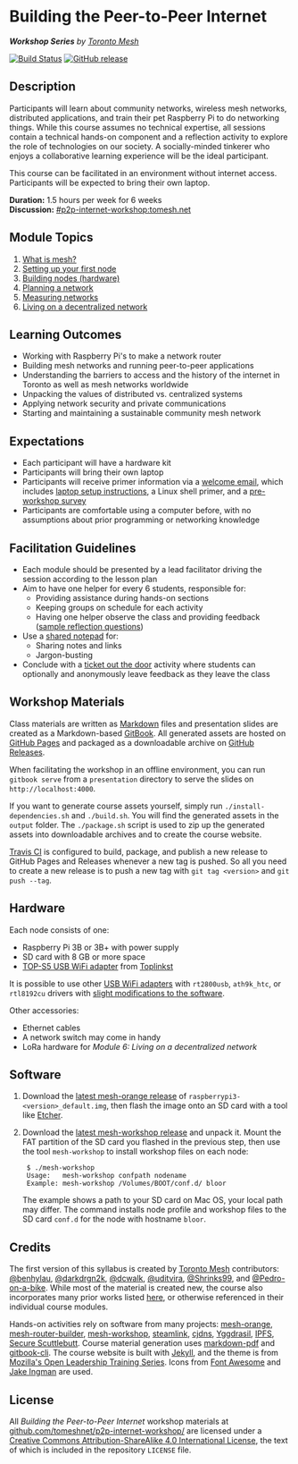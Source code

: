 # Building the Peer-to-Peer Internet
_**Workshop Series** by [Toronto Mesh](https://tomesh.net)_

[![Build Status](https://travis-ci.org/tomeshnet/p2p-internet-workshop.svg?branch=master)](https://travis-ci.org/tomeshnet/p2p-internet-workshop)
[![GitHub release](https://img.shields.io/github/release/tomeshnet/p2p-internet-workshop.svg)](https://github.com/tomeshnet/p2p-internet-workshop/releases)

## Description

Participants will learn about community networks, wireless mesh networks, distributed applications, and train their pet Raspberry Pi to do networking things. While this course assumes no technical expertise, all sessions contain a technical hands-on component and a reflection activity to explore the role of technologies on our society. A socially-minded tinkerer who enjoys a collaborative learning experience will be the ideal participant.

This course can be facilitated in an environment without internet access. Participants will be expected to bring their own laptop.

**Duration:** 1.5 hours per week for 6 weeks  
**Discussion:** [#p2p-internet-workshop:tomesh.net](https://chat.tomesh.net/#/room/#p2p-internet-workshop:tomesh.net)

## Module Topics

1. [What is mesh?](https://tomeshnet.github.io/p2p-internet-workshop/articles/module-1/)
1. [Setting up your first node](https://tomeshnet.github.io/p2p-internet-workshop/articles/module-2/)
1. [Building nodes (hardware)](https://tomeshnet.github.io/p2p-internet-workshop/articles/module-3/)
1. [Planning a network](https://tomeshnet.github.io/p2p-internet-workshop/articles/module-4/)
1. [Measuring networks](https://tomeshnet.github.io/p2p-internet-workshop/articles/module-5/)
1. [Living on a decentralized network](https://tomeshnet.github.io/p2p-internet-workshop/articles/module-6/)

## Learning Outcomes

- Working with Raspberry Pi's to make a network router
- Building mesh networks and running peer-to-peer applications
- Understanding the barriers to access and the history of the internet in Toronto as well as mesh networks worldwide
- Unpacking the values of distributed vs. centralized systems
- Applying network security and private communications
- Starting and maintaining a sustainable community mesh network

## Expectations

- Each participant will have a hardware kit
- Participants will bring their own laptop
- Participants will receive primer information via a [welcome email](https://tomeshnet.github.io/p2p-internet-workshop/articles/general/general-welcome-email.pdf), which includes [laptop setup instructions](https://tomeshnet.github.io/p2p-internet-workshop/articles/general/general-laptop-setup-instructions.pdf), a Linux shell primer, and a [pre-workshop survey](https://tomeshnet.github.io/p2p-internet-workshop/articles/general/general-pre-workshop-survey.pdf)
- Participants are comfortable using a computer before, with no assumptions about prior programming or networking knowledge

## Facilitation Guidelines

- Each module should be presented by a lead facilitator driving the session according to the lesson plan
- Aim to have one helper for every 6 students, responsible for:
    - Providing assistance during hands-on sections
    - Keeping groups on schedule for each activity
    - Having one helper observe the class and providing feedback ([sample reflection questions](http://www.teachhub.com/teaching-strategies-value-self-reflection))
- Use a [shared notepad](https://pad.riseup.net/p/peer-to-peer-internet) for:
    - Sharing notes and links
    - Jargon-busting
- Conclude with a [ticket out the door](http://www.ideasforeducators.com/idea-blog/a-twist-on-ticket-out-the-door) activity where students can optionally and anonymously leave feedback as they leave the class

## Workshop Materials

Class materials are written as [Markdown](https://en.wikipedia.org/wiki/Markdown) files and presentation slides are created as a Markdown-based [GitBook](https://www.gitbook.com). All generated assets are hosted on [GitHub Pages](https://tomeshnet.github.io/p2p-internet-workshop/) and packaged as a downloadable archive on [GitHub Releases](https://github.com/tomeshnet/p2p-internet-workshop/releases/latest).

When facilitating the workshop in an offline environment, you can run `gitbook serve` from a `presentation` directory to serve the slides on `http://localhost:4000`.

If you want to generate course assets yourself, simply run `./install-dependencies.sh` and `./build.sh`. You will find the generated assets in the `output` folder. The `./package.sh` script is used to zip up the generated assets into downloadable archives and to create the course website.

[Travis CI](https://travis-ci.org/) is configured to build, package, and publish a new release to GitHub Pages and Releases whenever a new tag is pushed. So all you need to create a new release is to push a new tag with `git tag <version>` and `git push --tag`.

## Hardware

Each node consists of one:

* Raspberry Pi 3B or 3B+ with power supply
* SD card with 8 GB or more space
* [TOP-S5 USB WiFi adapter](https://github.com/phillymesh/802.11s-adapters/blob/master/toplinkst-top-s5/toplinkst-top-s5.md) from [Toplinkst](https://toplinkst-wifi.en.made-in-china.com/product/NyaQzvYEsGWL/China-Top-S5-802-11A-B-G-N-300Mbps-Rt5572-Dual-Band-USB-Wireless-Module-with-Ce-FCC-for-STB.html)

It is possible to use other [USB WiFi adapters](https://github.com/phillymesh/802.11s-adapters/blob/master/README.md) with `rt2800usb`, `ath9k_htc`, or `rtl8192cu` drivers with [slight modifications to the software](https://github.com/benhylau/mesh-workshop/tree/master/src/custom/etc/systemd/network).

Other accessories:

* Ethernet cables
* A network switch may come in handy
* LoRa hardware for _Module 6: Living on a decentralized network_

## Software

1. Download the [latest mesh-orange release](https://github.com/benhylau/mesh-router-builder/releases/latest) of `raspberrypi3-<version>_default.img`, then flash the image onto an SD card with a tool like [Etcher](https://www.balena.io/etcher/).

2. Download the [latest mesh-workshop release](https://github.com/benhylau/mesh-workshop/releases/latest) and unpack it. Mount the FAT partition of the SD card you flashed in the previous step, then use the tool `mesh-workshop` to install workshop files on each node:

		$ ./mesh-workshop
		Usage:   mesh-workshop confpath nodename
		Example: mesh-workshop /Volumes/BOOT/conf.d/ bloor

	The example shows a path to your SD card on Mac OS, your local path may differ. The command installs node profile and workshop files to the SD card `conf.d` for the node with hostname `bloor`.

## Credits

The first version of this syllabus is created by [Toronto Mesh](https://tomesh.net) contributors: [@benhylau](https://github.com/benhylau), [@darkdrgn2k](https://github.com/darkdrgn2k), [@dcwalk](https://github.com/dcwalk), [@uditvira](https://github.com/uditvira), [@Shrinks99](https://github.com/Shrinks99), and [@Pedro-on-a-bike](https://github.com/Pedro-on-a-bike). While most of the material is created new, the course also incorporates many prior works listed [here](https://tomeshnet.github.io/p2p-internet-workshop/articles/general/general-extra-resources.pdf), or otherwise referenced in their individual course modules.

Hands-on activities rely on software from many projects: [mesh-orange](https://github.com/tomeshnet/mesh-orange), [mesh-router-builder](https://github.com/benhylau/mesh-router-builder), [mesh-workshop](https://github.com/benhylau/mesh-workshop/), [steamlink](https://github.com/steamlink), [cjdns](https://github.com/cjdelisle/cjdns/), [Yggdrasil](https://yggdrasil-network.github.io/about.html), [IPFS](https://ipfs.io/), [Secure Scuttlebutt](https://github.com/ssbc/). Course material generation uses [markdown-pdf](https://github.com/alanshaw/markdown-pdf) and [gitbook-cli](https://github.com/GitbookIO/gitbook-cli). The course website is built with [Jekyll](https://jekyllrb.com/), and the theme is from [Mozilla's Open Leadership Training Series](https://github.com/mozilla/open-leadership-training-series). Icons from [Font Awesome](http://fontawesome.io/) and [Jake Ingman](https://thenounproject.com/search/?q=mesh&i=74809) are used.

## License

All _Building the Peer-to-Peer Internet_ workshop materials at [github.com/tomeshnet/p2p-internet-workshop/](https://github.com/tomeshnet/p2p-internet-workshop/) are licensed under a [Creative Commons Attribution-ShareAlike 4.0 International License](https://creativecommons.org/licenses/by-sa/4.0/), the text of which is included in the repository `LICENSE` file.
